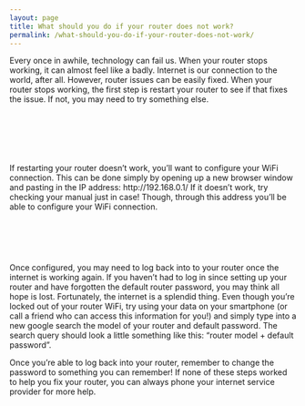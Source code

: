 ```yaml
---
layout: page
title: What should you do if your router does not work?
permalink: /what-should-you-do-if-your-router-does-not-work/
---
```


Every once in awhile, technology can fail us. When your router stops working, it can almost feel like a badly. Internet is our connection to the world, after all. However, router issues can be easily fixed. When your router stops working, the first step is restart your router to see if that fixes the issue. If not, you may need to try something else.
<center>
<script async src="//pagead2.googlesyndication.com/pagead/js/adsbygoogle.js"></script>
<!-- Baglanti20090 -->
<ins class="adsbygoogle"
     style="display:inline-block;width:200px;height:90px"
     data-ad-client="ca-pub-7942429830883405"
     data-ad-slot="9116964791"></ins>
<script>
(adsbygoogle = window.adsbygoogle || []).push({});
</script>
  </center>
If restarting your router doesn’t work, you’ll want to configure your WiFi connection. This can be done simply by opening up a new browser window and pasting in the IP address: http://192.168.0.1/ If it doesn’t work, try checking your manual just in case! Though, through this address you’ll be able to configure your WiFi connection.
<center>
<script async src="//pagead2.googlesyndication.com/pagead/js/adsbygoogle.js"></script>
<!-- Baglanti20090 -->
<ins class="adsbygoogle"
     style="display:inline-block;width:200px;height:90px"
     data-ad-client="ca-pub-7942429830883405"
     data-ad-slot="9116964791"></ins>
<script>
(adsbygoogle = window.adsbygoogle || []).push({});
</script>
  </center>
Once configured, you may need to log back into to your router once the internet is working again. If you haven’t had to log in since setting up your router and have forgotten the default router password, you may think all hope is lost. Fortunately, the internet is a splendid thing. Even though you’re locked out of your router WiFi, try using your data on your smartphone (or call a friend who can access this information for you!) and simply type into a new google search the model of your router and default password. The search query should look a little something like this: “router model + default password”.

Once you’re able to log back into your router, remember to change the password to something you can remember! If none of these steps worked to help you fix your router, you can always phone your internet service provider for more help.

